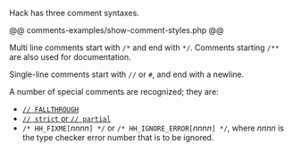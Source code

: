 Hack has three comment syntaxes.

@@ comments-examples/show-comment-styles.php @@

Multi line comments start with `/*` and end with `*/`. Comments
starting `/**` are also used for documentation.

Single-line comments start with `//` or `#`, and end with a newline.

A number of special comments are recognized; they are:
* [`// FALLTHROUGH`](../statements/switch.md)
* [`// strict` or `// partial`](program-structure.md)
* `/* HH_FIXME[`*nnnn*`] */` or `/* HH_IGNORE_ERROR[`*nnnn*`] */`, where *nnnn*
  is the type checker error number that is to be ignored.
